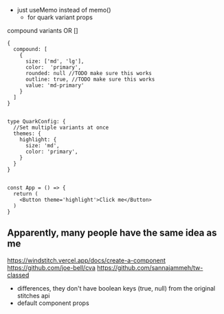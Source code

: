 - just useMemo instead of memo()
  - for quark variant props

compound variants OR []
```tsx
{
  compound: [
    {
      size: ['md', 'lg'],
      color:  'primary',
      rounded: null //TODO make sure this works
      outline: true, //TODO make sure this works
      value: 'md-primary'
    }
  ]
}


```


```tsx
type QuarkConfig: {
  //Set multiple variants at once
  themes: {
    highlight: {
      size: 'md',
      color: 'primary',
    }
  }
}


const App = () => {
  return (
    <Button theme='highlight'>Click me</Button>
  )
}
```

## Apparently, many people have the same idea as me

https://windstitch.vercel.app/docs/create-a-component
https://github.com/joe-bell/cva
https://github.com/sannajammeh/tw-classed

- differences, they don't have boolean keys (true, null) from the original stitches api
- default component props